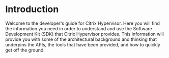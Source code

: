 # Introduction

Welcome to the developer's guide for Citrix Hypervisor. Here you will find
the information you need in order to understand and use the Software
Development Kit (SDK) that Citrix Hypervisor provides. This information
will provide you with some of the architectural background and thinking
that underpins the APIs, the tools that have been provided, and how to
quickly get off the ground.
